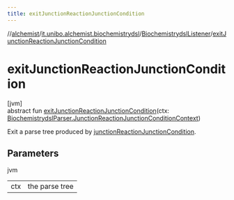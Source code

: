 ```yaml
---
title: exitJunctionReactionJunctionCondition
---
```

//[alchemist](../../../index.html)/[it.unibo.alchemist.biochemistrydsl](../index.html)/[BiochemistrydslListener](index.html)/[exitJunctionReactionJunctionCondition](exit-junction-reaction-junction-condition.html)



# exitJunctionReactionJunctionCondition



[jvm]\
abstract fun [exitJunctionReactionJunctionCondition](exit-junction-reaction-junction-condition.html)(ctx: [BiochemistrydslParser.JunctionReactionJunctionConditionContext](../-biochemistrydsl-parser/-junction-reaction-junction-condition-context/index.html))



Exit a parse tree produced by [junctionReactionJunctionCondition](../-biochemistrydsl-parser/junction-reaction-junction-condition.html).



## Parameters


jvm

| | |
|---|---|
| ctx | the parse tree |




